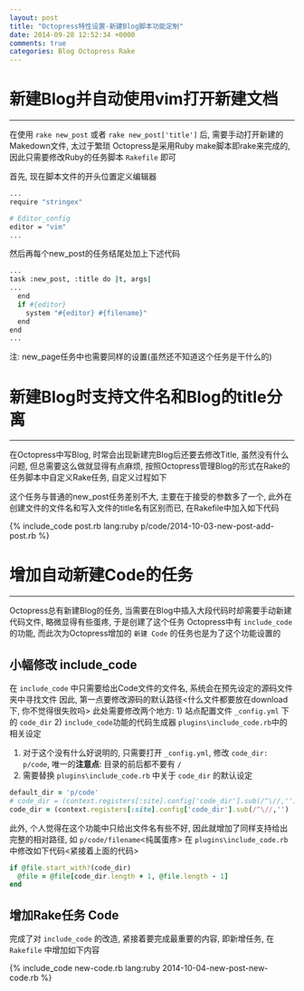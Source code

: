```yaml
---
layout: post
title: "Octopress特性设置-新建Blog脚本功能定制"
date: 2014-09-28 12:52:34 +0000
comments: true
categories: Blog Octopress Rake
---
```


# 新建Blog并自动使用vim打开新建文档

---

在使用 `rake new_post` 或者 `rake new_post['title']` 后, 需要手动打开新建的Makedown文件, 太过于繁琐
Octopress是采用Ruby make脚本即rake来完成的, 因此只需要修改Ruby的任务脚本 `Rakefile` 即可

首先, 现在脚本文件的开头位置定义编辑器

```bash
...
require "stringex"

# Editor_config
editor = "vim"
...
```

然后再每个new_post的任务结尾处加上下述代码

```bash
...
task :new_post, :title do |t, args|
...
  end
  if #{editor}
    system "#{editor} #{filename}"
  end
end
...
```

注: new_page任务中也需要同样的设置(虽然还不知道这个任务是干什么的)

# 新建Blog时支持文件名和Blog的title分离

---

在Octopress中写Blog, 时常会出现新建完Blog后还要去修改Title, 虽然没有什么问题, 但总需要这么做就显得有点麻烦, 按照Octopress管理Blog的形式在Rake的任务脚本中自定义Rake任务, 自定义过程如下

这个任务与普通的new_post任务差别不大, 主要在于接受的参数多了一个, 此外在创建文件的文件名和写入文件的title名有区别而已, 在Rakefile中加入如下代码

{% include_code post.rb lang:ruby p/code/2014-10-03-new-post-add-post.rb  %}

# 增加自动新建Code的任务

---

Octopress总有新建Blog的任务, 当需要在Blog中插入大段代码时却需要手动新建代码文件, 略微显得有些蛋疼, 于是创建了这个任务
Octopress中有 `include_code` 的功能, 而此次为Octopress增加的 `新建 Code` 的任务也是为了这个功能设置的

## 小幅修改 include_code

在 `include_code` 中只需要给出Code文件的文件名, 系统会在预先设定的源码文件夹中寻找文件
因此, 第一点要修改源码的默认路径<什么文件都要放在download下, 你不觉得很失败吗>
此处需要修改两个地方: 1) 站点配置文件 `_config.yml` 下的 `code_dir` 2) `include_code`功能的代码生成器 `plugins\include_code.rb`中的相关设定

1) 对于这个没有什么好说明的, 只需要打开 `_config.yml`, 修改 `code_dir: p/code`, 唯一的**注意点**: 目录的前后都不要有 `/`
2) 需要替换 `plugins\include_code.rb` 中关于 `code_dir` 的默认设定

```ruby
default_dir = 'p/code'
# code_dir = (context.registers[:site].config['code_dir'].sub(/^\//,'') || 'dowanload/code')
code_dir = (context.registers[:site].config['code_dir'].sub(/^\//,'') || default_dir)
```

此外, 个人觉得在这个功能中只给出文件名有些不好, 因此就增加了同样支持给出完整的相对路径, 如 `p/code/filename`<纯属蛋疼>
在 `plugins\include_code.rb` 中修改如下代码<紧接着上面的代码>

```ruby
if @file.start_with?(code_dir)
  @file = @file[code_dir.length + 1, @file.length - 1]
end
```

## 增加Rake任务 Code

完成了对 `include_code` 的改造, 紧接着要完成最重要的内容, 即新增任务, 在 `Rakefile` 中增加如下内容

{% include_code new-code.rb lang:ruby 2014-10-04-new-post-new-code.rb %}

